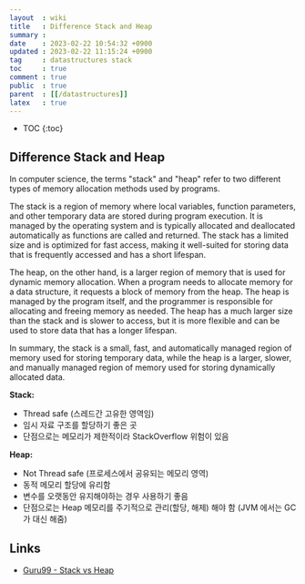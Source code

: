 ```yaml
---
layout  : wiki
title   : Difference Stack and Heap
summary : 
date    : 2023-02-22 10:54:32 +0900
updated : 2023-02-22 11:15:24 +0900
tag     : datastructures stack
toc     : true
comment : true
public  : true
parent  : [[/datastructures]]
latex   : true
---
```

* TOC
{:toc}

## Difference Stack and Heap

In computer science, the terms "stack" and "heap" refer to two different types of memory allocation methods used by programs.

The stack is a region of memory where local variables, function parameters, and other temporary data are stored during program execution. It is managed by the operating system and is typically allocated and deallocated automatically as functions are called and returned. The stack has a limited size and is optimized for fast access, making it well-suited for storing data that is frequently accessed and has a short lifespan.

The heap, on the other hand, is a larger region of memory that is used for dynamic memory allocation. When a program needs to allocate memory for a data structure, it requests a block of memory from the heap. The heap is managed by the program itself, and the programmer is responsible for allocating and freeing memory as needed. The heap has a much larger size than the stack and is slower to access, but it is more flexible and can be used to store data that has a longer lifespan.

In summary, the stack is a small, fast, and automatically managed region of memory used for storing temporary data, while the heap is a larger, slower, and manually managed region of memory used for storing dynamically allocated data.

__Stack:__
- Thread safe (스레드간 고유한 영역임)
- 임시 자료 구조를 할당하기 좋은 곳
- 단점으로는 메모리가 제한적이라 StackOverflow 위험이 있음

__Heap:__
- Not Thread safe (프로세스에서 공유되는 메모리 영역)
- 동적 메모리 할당에 유리함
- 변수를 오랫동안 유지해야하는 경우 사용하기 좋음
- 단점으로는 Heap 메모리를 주기적으로 관리(할당, 해제) 해야 함 (JVM 에서는 GC 가 대신 해줌)

## Links

- [Guru99 - Stack vs Heap](https://www.guru99.com/stack-vs-heap.html)